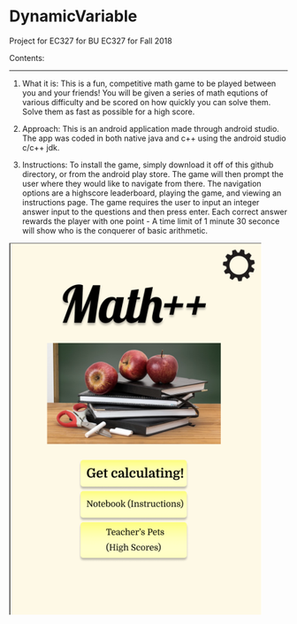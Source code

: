 # DynamicVariable
Project for EC327
for BU EC327 for Fall 2018

Contents:
______________________________________________________________________________________________________________________
1. What it is:
  This is a fun, competitive math game to be played between you and your friends! You will be given a series of math equtions of various difficulty and be scored on how quickly you can solve them. Solve them as fast as possible for a high score.

2. Approach:
  This is an android application made through android studio. The app was coded in both native java and c++ using the android studio c/c++ jdk. 
  
3. Instructions:
  To install the game, simply download it off of this github directory, or from the android play store. The game will then prompt the user where they would like to navigate from there. The navigation options are a highscore leaderboard, playing the game, and viewing an instructions page. The game requires the user to input an integer answer input to the questions and then press enter. Each correct answer rewards the player with one point - A time limit of 1 minute 30 seconce will show who is the conquerer of basic arithmetic. 
  

![Alt text](mainPage.png?raw=true "MainPage")
